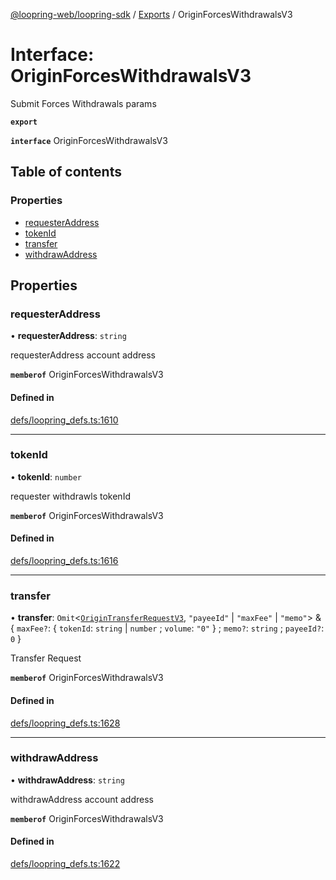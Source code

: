 [@loopring-web/loopring-sdk](../README.md) / [Exports](../modules.md) / OriginForcesWithdrawalsV3

# Interface: OriginForcesWithdrawalsV3

Submit Forces Withdrawals params

**`export`**

**`interface`** OriginForcesWithdrawalsV3

## Table of contents

### Properties

- [requesterAddress](OriginForcesWithdrawalsV3.md#requesteraddress)
- [tokenId](OriginForcesWithdrawalsV3.md#tokenid)
- [transfer](OriginForcesWithdrawalsV3.md#transfer)
- [withdrawAddress](OriginForcesWithdrawalsV3.md#withdrawaddress)

## Properties

### requesterAddress

• **requesterAddress**: `string`

requesterAddress account address

**`memberof`** OriginForcesWithdrawalsV3

#### Defined in

[defs/loopring_defs.ts:1610](https://github.com/Loopring/loopring_sdk/blob/24fdf4c/src/defs/loopring_defs.ts#L1610)

___

### tokenId

• **tokenId**: `number`

requester withdrawls tokenId

**`memberof`** OriginForcesWithdrawalsV3

#### Defined in

[defs/loopring_defs.ts:1616](https://github.com/Loopring/loopring_sdk/blob/24fdf4c/src/defs/loopring_defs.ts#L1616)

___

### transfer

• **transfer**: `Omit`<[`OriginTransferRequestV3`](OriginTransferRequestV3.md), ``"payeeId"`` \| ``"maxFee"`` \| ``"memo"``\> & { `maxFee?`: { `tokenId`: `string` \| `number` ; `volume`: ``"0"``  } ; `memo?`: `string` ; `payeeId?`: ``0``  }

Transfer Request

**`memberof`** OriginForcesWithdrawalsV3

#### Defined in

[defs/loopring_defs.ts:1628](https://github.com/Loopring/loopring_sdk/blob/24fdf4c/src/defs/loopring_defs.ts#L1628)

___

### withdrawAddress

• **withdrawAddress**: `string`

withdrawAddress account address

**`memberof`** OriginForcesWithdrawalsV3

#### Defined in

[defs/loopring_defs.ts:1622](https://github.com/Loopring/loopring_sdk/blob/24fdf4c/src/defs/loopring_defs.ts#L1622)
